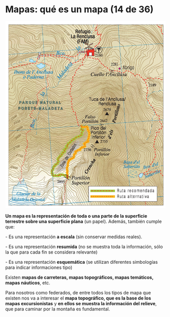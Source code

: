# Mapas: qué es un mapa (14 de 36)

![Mapa excursionista Aneto](img/Mapa_Aneto.jpg)

**Un mapa es la representación de toda o una parte de la superficie terrestre sobre una superficie plana** (un papel). Además, también cumple que:

\- Es una representación **a escala** (sin conservar medidas reales).

\- Es una representación **resumida** (no se muestra toda la información, sólo la que para cada fin se considera relevante)

\- Es una representación **esquemática** (se utilizan diferentes simbologías para indicar informaciones tipo)

Existen **mapas de carreteras, mapas topográficos, mapas temáticos, mapas náuticos**, etc.

Para nosotros como federados, de entre todos los tipos de mapa que existen nos va a interesar el **mapa topográfico, que es la base de los mapas excursionistas** y **en ellos se muestra la información del relieve**, que para caminar por la montaña es fundamental.

